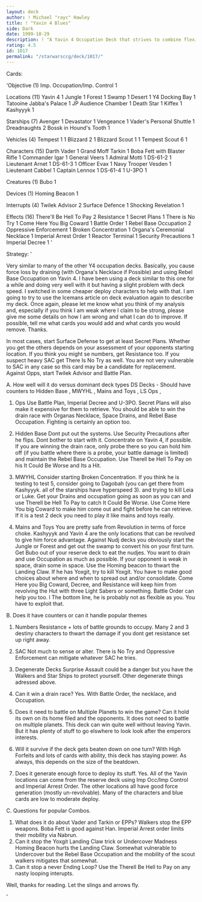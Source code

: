 ```yaml
---
layout: deck
author: ! Michael "rayc" Hawley
title: ! "Yavin 4 Blues"
side: Dark
date: 1999-10-29
description: ! "A Yavin 4 Occupation Deck that strives to combine flexibility with a clear offensive strategy."
rating: 4.5
id: 1017
permalink: "/starwarsccg/deck/1017/"
---
```

Cards: 

'Objective (1)
Imp. Occupation/Imp. Control	1

Locations (11)
Yavin 4 			1
Jungle				1
Forest				1
Swamp				1
Desert				1
Y4 Docking Bay			1
Tatooine Jabba's Palace	1
JP Audience Chamber		1
Death Star			1
Kiffex				1
Kashyyyk			1

Starships (7)
Avenger 			1
Devastator			1
Vengeance			1
Vader's Personal Shuttle	1
Dreadnaughts			2
Bossk in Hound's Tooth 	1

Vehicles (4)
Tempest 1			1
Blizzard 2			1
Blizzard Scout 1		1
Tempest Scout 6 		1

Characters (15)
Darth Vader			1
Grand Moff Tarkin		1
Boba Fett with Blaster Rifle	1
Commander Igar			1
General Veers			1
Admiral Motti			1
DS-61-2 			1
Lieutenant Arnet		1
DS-61-3 			1
Officer Evax			1
Navy Trooper Vesden		1
Lieutenant Cabbel		1
Captain Lennox			1
DS-61-4 			1
U-3PO				1

Creatures (1)
Bubo				1

Devices (1)
Homing Beacon			1

Interrupts (4)
Twilek Advisor			2
Surface Defence 		1
Shocking Revelation		1


Effects (16)
There'll Be Hell To Pay		2
Resistance			1
Secret Plans			1
There is No Try 		1
Come Here You Big Coward	1
Battle Order			1
Rebel Base Occupation		2
Oppressive Enforcement		1
Broken Concentration		1
Organa's Ceremonial Necklace	1
Imperial Arrest Order		1
Reactor Terminal		1
Security Precautions		1
Imperial Decree 		1
'

Strategy: '

Very similar to many of the other Y4 occupation decks. Basically, you cause force loss by draining (with Organa's Necklace if Possible) and using Rebel Base Occupation on Yavin 4. I have been using a deck similar to this one for a while and doing very well with it but having a slight problem with deck speed. I switched in some cheaper deploy characters to help with that. I am going to try to use the Icemans article on deck evaluation again to describe my deck. Once again, please let me know what you think of my analysis and, especially if you think I am weak where I claim to be strong, please give me some details on how I am wrong and what I can do to improve. If possible, tell me what cards you would add and what cards you would remove. Thanks.

In most cases, start Surface Defense to get at least Secret Plans. Whether you get the others depends on your assessment of your opponents starting location. If you think you might se numbers, get Resistance too. If you suspect heavy SAC get There Is No Try as well. You are not very vulnerable to SAC in any case so this card may be a candidate for replacement. Against Opps, start Twilek Advisor and Battle Plan.

A. How well will it do versus dominant deck types
DS Decks - Should have counters to Hidden Base , MWYHL , Mains and Toys , LS Ops ,
1. Ops
Use Battle Plan, Imperial Decree and U-3PO. Secret Plans will also make it expensive for them to retrieve. You should be able to win the drain race with Organas Necklace, Space Drains, and Rebel Base Occupation. Fighting is certainly an option too.

2. Hidden Base
Dont put out the systems. Use Security Precautions after he flips. Dont bother to start with it. Concentrate on Yavin 4, if possible. If you are winning the drain race, only probe there so you can hold him off  (if you battle where there is a probe, your battle damage is limited) and maintain the Rebel Base Occupation. Use Therell be Hell To Pay on his It Could Be Worse and Its a Hit.

3. MWYHL
Consider starting Broken Concentration. If you think he is testing to test 5, consider going to Dagobah (you can get there from Kashyyyk. all of the starships have hyperspeed 3). and trying to kill Leia or Luke. Get your Drains and occupation going as soon as you can and use Therell be Hell To Pay to catch It Could Be Worse. Use Come Here You big Coward to make him come out and fight before he can retrieve. If it is a test 2 deck you need to play it like mains and toys really.

4. Mains and Toys
You are pretty safe from Revolution in terms of force choke. Kashyyyk and Yavin 4 are the only locations that can be revolved to give him force advantage. Against Nudj decks you obviously start the Jungle or Forest and get out the swamp to convert his on your first turn. Get Bubo out of your reserve deck to eat the nudjes. You want to drain and use Occupation as much as possible. If your opponent is weak in space,  drain some in space. Use the Homing beacon to thwart the Landing Claw. If he has Yoxgit, try to kill Yoxgit. You have to make good choices about where and when to spread out and/or consolidate. Come Here you Big Coward, Decree, and Resistance will keep him from revolving the Hut with three Light Sabers or something.  Battle Order can help you too. l The bottom line, he is probably not as flexible as you. You have to exploit that.


B. Does it have counters or can it handle popular themes
1. Numbers
Resistance + lots of battle grounds to occupy. Many 2 and 3 destiny characters to thwart the damage if you dont get resistance set up right away.

2. SAC
Not much to sense or alter. There is No Try and Oppressive Enforcement can mitigate whatever SAC he tries.

3. Degenerate Decks
Surprise Assault could be a danger but you have the Walkers and Star Ships to protect yourself. Other degenerate things adressed above.

4. Can it win a drain race?
Yes. With Battle Order, the necklace, and Occupation.

5. Does it need to battle on Multiple Planets to win the game? Can it hold its own on its home filed and the opponents.
It does not need to battle on multiple planets. This deck can win quite well without leaving Yavin. But it has plenty of stuff to go elswhere to look look after the emperors interests.

6. Will it survive if the deck gets beaten down on one turn?
With High Forfeits and lots of cards with ability, this deck has staying power. As always, this depends on the size of the beatdown.

7. Does it generate enough force to deploy its stuff.
Yes. All of the Yavin locations can come from the reserve deck using Imp Occ/Imp Control and Imperial Arrest Order. The other locations all have good force generation (mostly un-revolvable). Many of the characters and blue cards are low to moderate deploy.

C. Questions for popular Combos.
1. What does it do about Vader and Tarkin or EPPs?
Walkers stop the EPP weapons. Boba Fett is good against Han. Imperial Arrest order limits their mobility via Nabrun.
2. Can it stop the Yoxgit Landing Claw trick or Undercover Madness
Homing Beacon hurts the Landing Claw. Somewhat vulnerable to Undercover but the Rebel Base Occupation and the mobility of the scout walkers mitigates that somewhat.
3. Can it stop a never Ending Loop?
Use the Therell Be Hell to Pay on any nasty looping interupts.

Well, thanks for reading. Let the slings and arrows fly.


'
